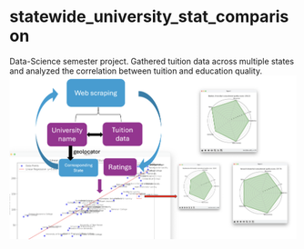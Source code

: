 # statewide_university_stat_comparison
Data-Science semester project.
Gathered tuition data across multiple states and analyzed the correlation between tuition and education quality.
![Descriptive Alt Text](data_scraping.png)
